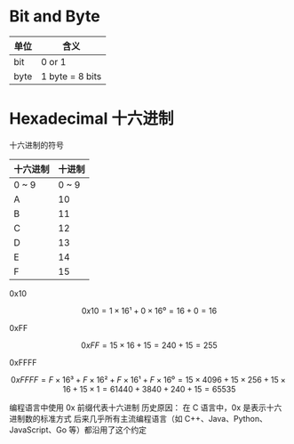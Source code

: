 # Bit and Byte

|单位	|	含义  |
|-------|----------|
|  bit	|	0 or 1 |
| byte	 |  1 byte = 8 bits |

# Hexadecimal 十六进制

十六进制的符号

| 十六进制 |	十进制 |
|--------|----------|
| 0 ~ 9 |	0 ~ 9 |
| A	| 10 |
| B	| 11 |
| C	| 12 |
| D	| 13 |
| E	| 14 |
| F | 15 |

0x10

$$0x10 = 1 × 16¹ + 0 × 16⁰ = 16 + 0 = 16 $$

0xFF

$$0xFF = 15 × 16 + 15 = 240 + 15 = 255$$

0xFFFF

$$0xFFFF = F×16³ + F×16² + F×16¹ + F×16⁰
       = 15×4096 + 15×256 + 15×16 + 15×1
       = 61440 + 3840 + 240 + 15
       = 65535$$

编程语言中使用 0x 前缀代表十六进制
历史原因：
在 C 语言中，0x 是表示十六进制数的标准方式
后来几乎所有主流编程语言（如 C++、Java、Python、JavaScript、Go 等）都沿用了这个约定

<!--
# xDR结构

## Local Province   2Byte
【释义】拜访地省份
【初始值】 全F (FFFF)
【取值范围】0-全F
【处理方式】解析层不填，由合成服务器关联回填。

$$2^{16} = (2^4)^4$$

## Local City    2Byte
【释义】拜访地地市
【初始值】 全F (FFFF)
【取值范围】0-全F
【处理方式】解析层不填，由合成服务器关联回填。
支持 GNB IP段，TAC，ECI 工参 进行local city回填；

“全F”
指字段的 初始值为 0xFFFF（十六进制）
在 2 字节字段中，0xFFFF = 二进制 11111111 11111111，表示“未赋值”或“无效值”
类似于编程中的 NULL、-1、或 UNDEFINED

“0-全F”
表示字段的合法取值范围是：
从 0x0000（即 0） 到 0xFFFF（即 65535）
所以字段可以是：
0（有效值）
1, 2, ..., 65534（有效值）
65535（0xFFFF，无效值，用于占位）

为什么用 0xFFFF 表示无效？
因为 2 字节字段最大值是 65535（0xFFFF）
用最大值表示无效或未填充，是一种常见的“保留值”做法
避免使用 0 表示无效，因为 0 可能是合法的城市或省份编号

## Owner city 2 bytes

## Roaming type

# DPI设备

## DPI识别规则要求

DPI设备可根据自有识别规则库进行业务识别，同时也应支持根据指定的统一识别规则库进行识别。对于统一识别规则库范围内的业务，以统一识别规则库的识别结果为准；对于统一规则库范围之外的业务，可使用设备的自有规则库补充识别。

## DPI设备识别业务编号要求/规范
* 对于统一DPI产生的各XDR话单中，应用大类（字段：APP Type）编号为2位，如：01,02……每一类业务大类编号与附录A保持一致；
编号67为省公司自定义业务大类，用于表示省公司自定义的业务。如出现本规范无约定的或者厂家有独特意义的应用大类，第一位标示为7或8或9，即70-99代表厂家私有大类。
					
* 对于统一DPI产生的各XDR话单中，应用小类（字段：APP Sub-type）编号为5位	，如：12345，业务小类编号与附录B保持一致；
对于省公司自定义的业务大类，为避免各省之间的自定义业务编号重复，通过小类编号区分各省，编号范围分配表见附录E。
如出现本规范无约定的或者厂家有独特意义的应用小类，第一位标示为7或8或9，即70000-99999代表厂家私有小类。
					
* 对于统一DPI产生的各XDR话单中，应用小类细分（字段：APP Content）编号为3位，如：001。如该业务只有一项（即无其他子项），则为000，如该业务有两个（含）以上子项，则从001开始编号，本业务不再出现000编号。
	
|    App Type	| App Sub-type	| APP Content |
|---------|----------|-----------|
| 微信	| 1	 | 9	| 1 |
|微信朋友圈	| 1	| 9	| 2 |

## DPI识别业务编号表要求/规范

深度包检测设备OMC = Operation and Maintenance Center（操作维护中心）OMC 是通信网络中一个集中管理、监控和维护网络设备的系统。它通常用于管理和配置通信设备（如基站、核心网设备、DPI设备等），并接收设备上报的性能数据、告警信息、配置文件等。支持将系统内深度包检测设备的业务识别编号表上传至指定系统，采用SFTP (SFTP = SSH File Transfer Protocol)接口，可配置定时、编号表更新时上传。上传接口可通过配置关闭或启用，具备失败重传机制和上传日志记录。DPI 设备中有一个叫做“业务识别编号表”的配置文件，它用于识别不同的业务类型（如微信、抖音、视频等）。OMC 系统可以通过 SFTP 协议：

* 将这个表上传到远程服务器（如大数据平台、日志系统、合成系统等）
* 支持两种触发方式：
  * 定时上传（比如每天凌晨2点）
  * 当编号表更新时自动上传
* 上传接口可以被配置开启或关闭
* 如果上传失败，系统会自动重试
* 所有上传行为都会记录日志，便于排查问题


对文件名做如下的格式要求：
%P_%Y%m%d%H%M%S_%C_%L_%E.txt

文件内容包含以下内容：
大类编号，大类名称，小类编号，	小类名称，精细化识别编号，精细化识别名称，编号来源，备注。        
文件中以行区分不同业务编号；各字段之间以符号“|”分隔各列，代表不同的域；若该字段不涉及或无法获取，则直接置空。文件的最后包括该文件的总编号记录数、编号表更新时间，在文件首行输出表头。
-->